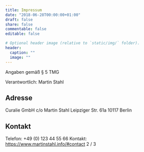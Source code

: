 ```yaml
---
title: Impressum
date: "2018-06-28T00:00:00+01:00"
draft: false
share: false
commentable: false
editable: false

# Optional header image (relative to `static/img/` folder).
header:
  caption: ""
  image: ""
---
```


Angaben gemäß § 5 TMG

Verantwortlich: Martin Stahl


## Adresse
Curalie GmbH
c/o Martin Stahl
Leipziger Str. 61a
10117 Berlin


## Kontakt
Telefon: +49 (0) 123 44 55 66
Kontakt: https://www.martinstahl.info/#contact
                                                    2 / 3
